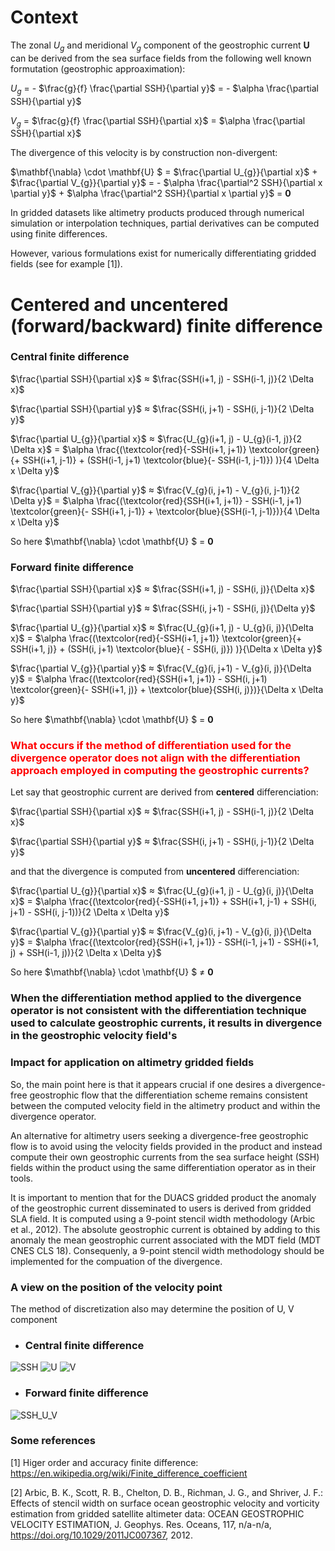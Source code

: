 # Context

The zonal $U_{g}$ and meridional $V_{g}$ component of the geostrophic current $\mathbf{U}$ can be derived from the sea surface fields from the following well known formutation (geostrophic approaximation): 

 $U_{g}$ = - $\frac{g}{f} \frac{\partial SSH}{\partial y}$ = - $\alpha \frac{\partial SSH}{\partial y}$ 
 
 $V_{g}$ = $\frac{g}{f} \frac{\partial SSH}{\partial x}$ = $\alpha \frac{\partial SSH}{\partial x}$ 
 
 The divergence of this velocity is by construction non-divergent:
 
 $\mathbf{\nabla} \cdot \mathbf{U} $ = $\frac{\partial U_{g}}{\partial x}$ + $\frac{\partial V_{g}}{\partial y}$ = - $\alpha \frac{\partial^2 SSH}{\partial x \partial y}$ + $\alpha \frac{\partial^2 SSH}{\partial x \partial y}$  = __0__
 
 
In gridded datasets like altimetry products produced through numerical simulation or interpolation techniques, partial derivatives can be computed using finite differences. 

However, various formulations exist for numerically differentiating gridded fields (see for example [1]).
 
# Centered and uncentered (forward/backward) finite difference
 
### Central finite difference
 $\frac{\partial SSH}{\partial x}$ $\approx$ $\frac{SSH(i+1, j) - SSH(i-1, j)}{2 \Delta x}$  
 
 $\frac{\partial SSH}{\partial y}$ $\approx$ $\frac{SSH(i, j+1) - SSH(i, j-1)}{2 \Delta y}$  
 
 $\frac{\partial U_{g}}{\partial x}$ $\approx$ $\frac{U_{g}(i+1, j) - U_{g}(i-1, j)}{2 \Delta x}$ = $\alpha \frac{(\textcolor{red}{-SSH(i+1, j+1)} \textcolor{green}{+ SSH(i+1, j-1)} + (SSH(i-1, j+1) \textcolor{blue}{- SSH(i-1, j-1)}) )}{4 \Delta x \Delta y}$
 
 $\frac{\partial V_{g}}{\partial y}$ $\approx$ $\frac{V_{g}(i, j+1) - V_{g}(i, j-1)}{2 \Delta y}$ = $\alpha \frac{(\textcolor{red}{SSH(i+1, j+1)} - SSH(i-1, j+1) \textcolor{green}{- SSH(i+1, j-1)} + \textcolor{blue}{SSH(i-1, j-1)})}{4 \Delta x \Delta y}$
 
 So here $\mathbf{\nabla} \cdot \mathbf{U} $ = __0__
 
 
 ### Forward finite difference
 $\frac{\partial SSH}{\partial x}$ $\approx$ $\frac{SSH(i+1, j) - SSH(i, j)}{\Delta x}$  
 
 $\frac{\partial SSH}{\partial y}$ $\approx$ $\frac{SSH(i, j+1) - SSH(i, j)}{\Delta y}$  
 
 $\frac{\partial U_{g}}{\partial x}$ $\approx$ $\frac{U_{g}(i+1, j) - U_{g}(i, j)}{\Delta x}$ = $\alpha \frac{(\textcolor{red}{-SSH(i+1, j+1)} \textcolor{green}{+ SSH(i+1, j)} + (SSH(i, j+1) \textcolor{blue}{ - SSH(i, j)}) )}{\Delta x \Delta y}$ 
 
 $\frac{\partial V_{g}}{\partial y}$ $\approx$ $\frac{V_{g}(i, j+1) - V_{g}(i, j)}{\Delta y}$ = $\alpha \frac{(\textcolor{red}{SSH(i+1, j+1)} - SSH(i, j+1) \textcolor{green}{- SSH(i+1, j)} + \textcolor{blue}{SSH(i, j)})}{\Delta x \Delta y}$
 
So here $\mathbf{\nabla} \cdot \mathbf{U} $ = __0__


### <span style="color:red">What occurs if the method of differentiation used for the divergence operator does not align with the differentiation approach employed in computing the geostrophic currents?</span>

Let say that geostrophic current are derived from __centered__ differenciation:

$\frac{\partial SSH}{\partial x}$ $\approx$ $\frac{SSH(i+1, j) - SSH(i-1, j)}{2 \Delta x}$  
 
 $\frac{\partial SSH}{\partial y}$ $\approx$ $\frac{SSH(i, j+1) - SSH(i, j-1)}{2 \Delta y}$ 
 
 and that the divergence is computed from __uncentered__ differenciation:
 
 $\frac{\partial U_{g}}{\partial x}$ $\approx$ $\frac{U_{g}(i+1, j) - U_{g}(i, j)}{\Delta x}$ = $\alpha \frac{(\textcolor{red}{-SSH(i+1, j+1)} + SSH(i+1, j-1) + SSH(i, j+1) - SSH(i, j-1))}{2 \Delta x \Delta y}$
 
 $\frac{\partial V_{g}}{\partial y}$ $\approx$ $\frac{V_{g}(i, j+1) - V_{g}(i, j)}{\Delta y}$ = $\alpha \frac{(\textcolor{red}{SSH(i+1, j+1)} - SSH(i-1, j+1) - SSH(i+1, j) + SSH(i-1, j))}{2 \Delta x \Delta y}$
 
So here $\mathbf{\nabla} \cdot \mathbf{U} $  $\neq$ __0__

<div class="alert alert-block alert-success">
<h3>When the differentiation method applied to the divergence operator is not consistent with the differentiation technique used to calculate geostrophic currents, it results in divergence in the geostrophic velocity field's </h3> 
</div>

 
### Impact for application on altimetry gridded fields

So, the main point here is that it appears crucial if one desires a divergence-free geostrophic flow that the differentiation scheme remains consistent between the computed velocity field in the altimetry product and within the divergence operator.

An alternative for altimetry users seeking a divergence-free geostrophic flow is to avoid using the velocity fields provided in the product and instead compute their own geostrophic currents from the sea surface height (SSH) fields within the product using the same differentiation operator as in their tools.

It is important to mention that for the DUACS gridded product the anomaly of the geostrophic current disseminated to users is derived from gridded SLA field. It is computed using a 9-point stencil width methodology (Arbic et al., 2012). The absolute geostrophic current is obtained by adding to this anomaly the mean geostrophic current associated with the MDT field (MDT CNES CLS 18). Consequenly, a 9-point stencil width methodology should be implemented for the compuation of the divergence.


### A view on the position of the velocity point
The method of discretization also may determine the position of U, V component
- ### Central finite difference
![SSH](ssh.png)
![U](u_centered.png)
![V](v_centered.png)
- ### Forward finite difference
![SSH_U_V](u_v_forward.png)

### Some references

[1] Higer order and accuracy finite difference: https://en.wikipedia.org/wiki/Finite_difference_coefficient

[2] Arbic, B. K., Scott, R. B., Chelton, D. B., Richman, J. G., and Shriver, J. F.: Effects of stencil width on surface ocean geostrophic velocity and vorticity estimation from gridded satellite altimeter data: OCEAN GEOSTROPHIC VELOCITY ESTIMATION, J. Geophys. Res. Oceans, 117, n/a-n/a, https://doi.org/10.1029/2011JC007367, 2012.

 